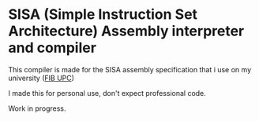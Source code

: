 # SISA (Simple Instruction Set Architecture) Assembly interpreter and compiler

This compiler is made for the SISA assembly specification that i use on my university ([FIB UPC](https://www.fib.upc.edu/))

I made this for personal use, don't expect professional code.

Work in progress.
